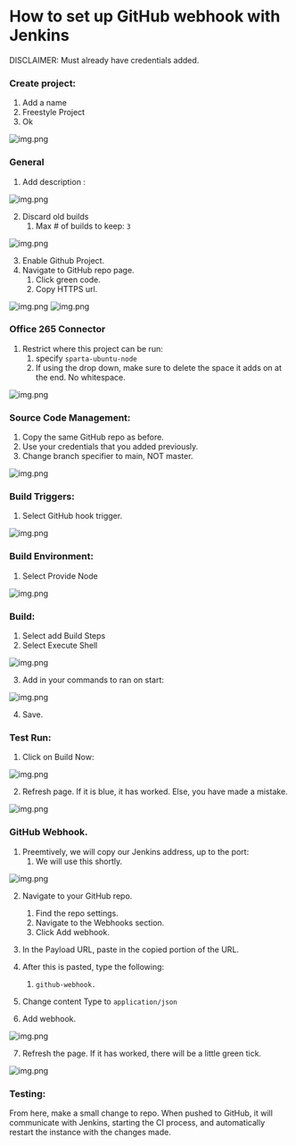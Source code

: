 # How to set up GitHub webhook with Jenkins

DISCLAIMER: Must already have credentials added.

### Create project:

1. Add a name
2. Freestyle Project
3. Ok

![img.png](images/webhook/image.png)

### General

1. Add description :

![img.png](images/webhook/image-1.png)

2. Discard old builds
   1. Max # of builds to keep: `3`

![img.png](images/webhook/image-2.png)

3. Enable Github Project.
4. Navigate to GitHub repo page.
   1. Click green code.
   2. Copy HTTPS url.

![img.png](images/webhook/image-3.png)
![img.png](images/webhook/image-4.png)

### Office 265 Connector

1. Restrict where this project can be run:
   1. specify `sparta-ubuntu-node`
   2. If using the drop down, make sure to delete the space it adds on at the end. No whitespace.

![img.png](images/webhook/image-5.png)

### Source Code Management:

1. Copy the same GitHub repo as before.
2. Use your credentials that you added previously.
3. Change branch specifier to main, NOT master.

![img.png](images/webhook/image-6.png)

### Build Triggers:

1. Select GitHub hook trigger.

![img.png](images/webhook/image-7.png)

### Build Environment:

1. Select Provide Node

![img.png](images/webhook/image-8.png)

### Build:

1. Select add Build Steps
2. Select Execute Shell

![img.png](images/webhook/image-9.png)

3. Add in your commands to ran on start:

![img.png](images/webhook/image-10.png)

4. Save.

### Test Run:

1. Click on Build Now:

![img.png](images/webhook/image-11.png)

2. Refresh page. If it is blue, it has worked. Else, you have made a mistake.

![img.png](images/webhook/image-12.png)

### GitHub Webhook.

1. Preemtively, we will copy our Jenkins address, up to the port:
   1. We will use this shortly.

![img.png](images/webhook/image-13.png)

2. Navigate to your GitHub repo.
   1. Find the repo settings.
   2. Navigate to the Webhooks section.
   3. Click Add webhook.

3. In the Payload URL, paste in the copied portion of the URL.
4. After this is pasted, type the following:
   1. `github-webhook.`
5. Change content Type to `application/json`
6. Add webhook.

![img.png](images/webhook/image-14.png)

7. Refresh the page. If it has worked, there will be a little green tick.

![img.png](images/webhook/image-15.png)

### Testing:

From here, make a small change to repo. When pushed to GitHub, it will communicate with Jenkins, starting the CI process, and automatically restart the instance with the changes made.